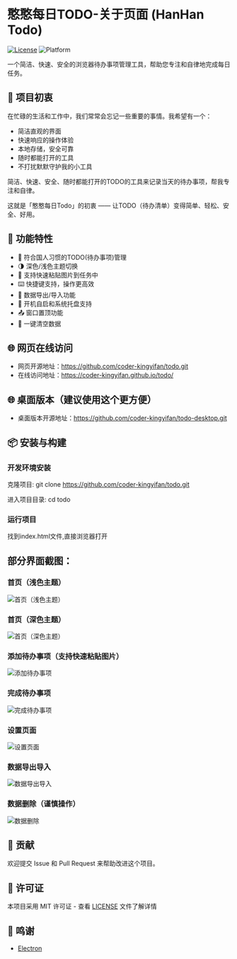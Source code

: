 # 憨憨每日TODO-关于页面 (HanHan Todo)

[![License](https://img.shields.io/badge/license-MIT-blue.svg)](LICENSE)
![Platform](https://img.shields.io/badge/platform-windows-blue)

一个简洁、快速、安全的浏览器待办事项管理工具，帮助您专注和自律地完成每日任务。

## 🎯 项目初衷

在忙碌的生活和工作中，我们常常会忘记一些重要的事情。我希望有一个：

- 简洁直观的界面
- 快速响应的操作体验
- 本地存储，安全可靠
- 随时都能打开的工具
- 不打扰默默守护我的小工具

简洁、快速、安全、随时都能打开的TODO的工具来记录当天的待办事项，帮我专注和自律。

这就是「憨憨每日Todo」的初衷 —— 让TODO（待办清单）变得简单、轻松、安全、好用。

## 🌟 功能特性

- 📝 符合国人习惯的TODO(待办事项)管理
- 🌗 深色/浅色主题切换
- 📎 支持快速粘贴图片到任务中
- ⌨️ 快捷键支持，操作更高效
- 💾 数据导出/导入功能
- 🚀 开机自启和系统托盘支持
- 📤 窗口置顶功能
- 🧹 一键清空数据

## 🌐 网页在线访问

- 网页开源地址：https://github.com/coder-kingyifan/todo.git
- 在线访问地址：https://coder-kingyifan.github.io/todo/

## 🌐 桌面版本（建议使用这个更方便）

- 桌面版本开源地址：https://github.com/coder-kingyifan/todo-desktop.git

## 📦 安装与构建

### 开发环境安装
克隆项目: git clone https://github.com/coder-kingyifan/todo.git

进入项目目录: cd todo

### 运行项目
找到index.html文件,直接浏览器打开


## 部分界面截图：

### 首页（浅色主题）
![首页（浅色主题）](static/readMe/img_1.png)

### 首页（深色主题）
![首页（深色主题）](static/readMe/img_7.png)

### 添加待办事项（支持快速粘贴图片）
![添加待办事项](static/readMe/img_2.png)

### 完成待办事项
![完成待办事项](static/readMe/img_3.png)

### 设置页面
![设置页面](static/readMe/img_4.png)

### 数据导出导入
![数据导出导入](static/readMe/img_5.png)

### 数据删除（谨慎操作）
![数据删除](static/readMe/img_6.png)


## 🤝 贡献

欢迎提交 Issue 和 Pull Request 来帮助改进这个项目。

## 📄 许可证

本项目采用 MIT 许可证 - 查看 [LICENSE](https://opensource.org/license/MIT) 文件了解详情

## 🙏 鸣谢

- [Electron](https://www.electronjs.org/)
